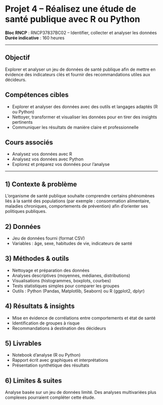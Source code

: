 # Projet 4 – Réalisez une étude de santé publique avec R ou Python

**Bloc RNCP** : RNCP37837BC02 – Identifier, collecter et analyser les données  
**Durée indicative** : 160 heures  

---

## Objectif
Explorer et analyser un jeu de données de santé publique afin de mettre en évidence des indicateurs clés et fournir des recommandations utiles aux décideurs.

## Compétences cibles
- Explorer et analyser des données avec des outils et langages adaptés (R ou Python)  
- Nettoyer, transformer et visualiser les données pour en tirer des insights pertinents  
- Communiquer les résultats de manière claire et professionnelle  

## Cours associés
- Analysez vos données avec R  
- Analysez vos données avec Python  
- Explorez et préparez vos données pour l’analyse  

---

## 1) Contexte & problème
L’organisme de santé publique souhaite comprendre certains phénomènes liés à la santé des populations (par exemple : consommation alimentaire, maladies chroniques, comportements de prévention) afin d’orienter ses politiques publiques.

## 2) Données
- Jeu de données fourni (format CSV)  
- Variables : âge, sexe, habitudes de vie, indicateurs de santé  

## 3) Méthodes & outils
- Nettoyage et préparation des données  
- Analyses descriptives (moyennes, médianes, distributions)  
- Visualisations (histogrammes, boxplots, courbes)  
- Tests statistiques simples pour comparer les groupes  
- Outils : Python (Pandas, Matplotlib, Seaborn) ou R (ggplot2, dplyr)  

## 4) Résultats & insights
- Mise en évidence de corrélations entre comportements et état de santé  
- Identification de groupes à risque  
- Recommandations à destination des décideurs  

## 5) Livrables
- Notebook d’analyse (R ou Python)  
- Rapport écrit avec graphiques et interprétations  
- Présentation synthétique des résultats  

## 6) Limites & suites
Analyse basée sur un jeu de données limité. Des analyses multivariées plus complexes pourraient compléter cette étude.
